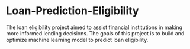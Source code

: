 # Loan-Prediction-Eligibility
The loan eligibility project aimed to assist financial institutions in making more informed lending decisions. The goals of this project is to build and optimize machine learning model to predict loan eligibility.
